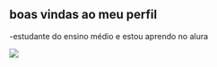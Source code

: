 ## boas vindas ao meu perfil


-estudante do ensino médio e estou aprendo no alura

![](https://media1.tenor.com/m/UIu1svqZ9wAAAAAC/shrek-reaction.gif)


